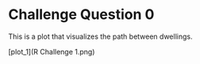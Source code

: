 # Challenge Question  0

This is a plot that visualizes the path between dwellings.

[plot_1](R Challenge 1.png)
